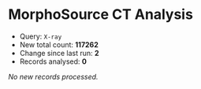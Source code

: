# MorphoSource CT Analysis

* Query: `X-ray`
* New total count: **117262**
* Change since last run: **2**
* Records analysed: **0**

_No new records processed._